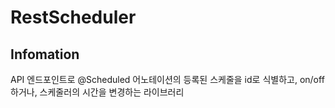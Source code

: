# RestScheduler

## Infomation
API 엔드포인트로 @Scheduled 어노테이션의 등록된 스케줄을 id로 식별하고,  on/off 하거나, 스케줄러의 시간을 변경하는 라이브러리
